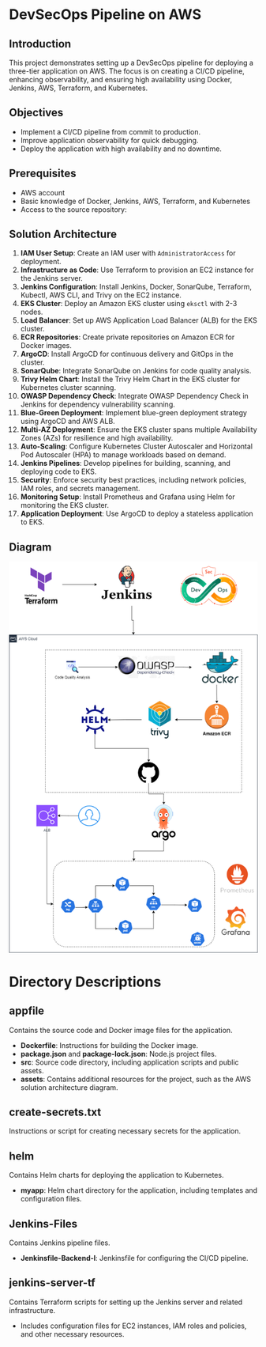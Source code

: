 # DevSecOps Pipeline on AWS

## Introduction

This project demonstrates setting up a DevSecOps pipeline for deploying a three-tier application on AWS. The focus is on creating a CI/CD pipeline, enhancing observability, and ensuring high availability using Docker, Jenkins, AWS, Terraform, and Kubernetes.

## Objectives

- Implement a CI/CD pipeline from commit to production.
- Improve application observability for quick debugging.
- Deploy the application with high availability and no downtime.

## Prerequisites

- AWS account
- Basic knowledge of Docker, Jenkins, AWS, Terraform, and Kubernetes
- Access to the source repository:

## Solution Architecture

1. **IAM User Setup**: Create an IAM user with `AdministratorAccess` for deployment.
2. **Infrastructure as Code**: Use Terraform to provision an EC2 instance for the Jenkins server.
3. **Jenkins Configuration**: Install Jenkins, Docker, SonarQube, Terraform, Kubectl, AWS CLI, and Trivy on the EC2 instance.
4. **EKS Cluster**: Deploy an Amazon EKS cluster using `eksctl` with 2-3 nodes.
5. **Load Balancer**: Set up AWS Application Load Balancer (ALB) for the EKS cluster.
6. **ECR Repositories**: Create private repositories on Amazon ECR for Docker images.
7. **ArgoCD**: Install ArgoCD for continuous delivery and GitOps in the cluster.
8. **SonarQube**: Integrate SonarQube on Jenkins for code quality analysis.
9. **Trivy Helm Chart**: Install the Trivy Helm Chart in the EKS cluster for Kubernetes cluster scanning.
10. **OWASP Dependency Check**: Integrate OWASP Dependency Check in Jenkins for dependency vulnerability scanning.
11. **Blue-Green Deployment**: Implement blue-green deployment strategy using ArgoCD and AWS ALB.
12. **Multi-AZ Deployment**: Ensure the EKS cluster spans multiple Availability Zones (AZs) for resilience and high availability.
13. **Auto-Scaling**: Configure Kubernetes Cluster Autoscaler and Horizontal Pod Autoscaler (HPA) to manage workloads based on demand.
14. **Jenkins Pipelines**: Develop pipelines for building, scanning, and deploying code to EKS.
15. **Security**: Enforce security best practices, including network policies, IAM roles, and secrets management.
16. **Monitoring Setup**: Install Prometheus and Grafana using Helm for monitoring the EKS cluster.
17. **Application Deployment**: Use ArgoCD to deploy a stateless application to EKS.

## Diagram

![alt tag](https://github.com/luisjuan9697/microsvc/blob/main/assets/awsSolution.png)

# Directory Descriptions

## appfile
Contains the source code and Docker image files for the application.

- **Dockerfile**: Instructions for building the Docker image.
- **package.json** and **package-lock.json**: Node.js project files.
- **src**: Source code directory, including application scripts and public assets.
- **assets**: Contains additional resources for the project, such as the AWS solution architecture diagram.

## create-secrets.txt
Instructions or script for creating necessary secrets for the application.

## helm
Contains Helm charts for deploying the application to Kubernetes.

- **myapp**: Helm chart directory for the application, including templates and configuration files.

## Jenkins-Files
Contains Jenkins pipeline files.

- **Jenkinsfile-Backend-l**: Jenkinsfile for configuring the CI/CD pipeline.

## jenkins-server-tf
Contains Terraform scripts for setting up the Jenkins server and related infrastructure.

- Includes configuration files for EC2 instances, IAM roles and policies, and other necessary resources.
